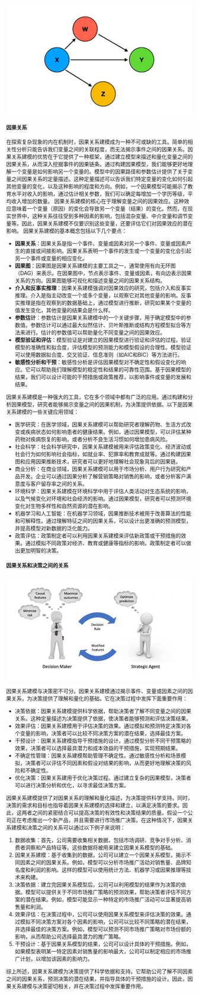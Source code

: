 
![](../assets/2.2-0.png)

#### 因果关系
在探索复杂现象的内在机制时，因果关系建模成为一种不可或缺的工具。简单的相关性分析只能告诉我们变量之间的关联程度，而无法揭示事件之间的因果关系。因果关系建模的优势在于它提供了一种框架，通过建立模型来描述和量化变量之间的因果关系，从而深入挖掘事件的因果链条。通过构建因果模型，我们能够更好地理解一个变量是如何影响另一个变量的。模型中的因果路径和参数估计提供了关于变量之间因果关系的定量描述。这种定量描述可以告诉我们特定变量的变化如何引起其他变量的变化，以及这种影响的程度和方向。例如，一个因果模型可能揭示了教育水平对收入的影响，通过估计相关参数，我们可以确定每增加一个学历等级，平均收入增加的数量。
因果关系建模的核心在于理解变量之间的因果效应。这种效应意味着一个变量（原因）的变化会导致另一个变量（结果）的变化。然而，在现实世界中，这种关系往往受到多种因素的影响，包括混杂变量、中介变量和调节变量等。因此，因果关系建模不仅要识别这些变量，还要评估它们对因果效应的潜在影响。
因果关系建模的基本概念包括以下几个要点：

- **因果关系**：因果关系是指一个事件、变量或因素对另一个事件、变量或因素产生的直接或间接影响。因果关系表明一个事件的发生或一个变量的变化会引起另一个事件或变量的相应变化。
- **因果图**：因果图是因果关系建模的主要工具之一，通常使用有向无环图（DAG）来表示。在因果图中，节点表示事件、变量或因素，有向边表示因果关系的方向。因果图能够可视化和描述变量之间的因果关系结构。
- **介入和反事实推理**：因果关系建模强调对因果效应的研究，包括介入和反事实推理。介入是指主动改变一个或多个变量，以观察它对其他变量的影响。反事实推理是指在观察到的数据基础上，通过模型进行推断，研究如果某个变量的值发生变化，其他变量的结果会是什么样。
- **参数估计**：参数估计是因果关系建模中的一个关键步骤，用于确定模型中的参数值。参数估计可以通过最大似然估计、贝叶斯推断或结构方程模型拟合等方法来进行。估计的参数值可以帮助量化不同变量之间的因果效应。
- **模型验证和评估**：模型验证是对建立的因果模型进行验证和评估的过程。验证模型的准确性和拟合度，评估模型的预测能力和模型假设的合理性。模型验证可以使用数据拟合度、交叉验证、信息准则（如AIC和BIC）等方法进行。
- **敏感性分析和干预**：敏感性分析是评估因果模型对不确定性和假设变化的响应。它可以帮助我们理解模型的稳定性和结果的可靠性范围。基于因果模型的结果，我们可以设计可能的干预措施或政策推荐，以影响事件或变量的发展和结果。

因果关系建模是一种强大的工具，它在多个领域中都有广泛的应用。通过构建和分析因果模型，研究者能够揭示变量之间的因果机制，为决策提供依据。以下是因果关系建模的一些关键应用领域：

- 医学研究：在医学领域，因果关系建模可以帮助研究者理解药物、生活方式改变或疾病状态如何影响患者的健康结果。例如，通过因果模型，可以评估某种药物对疾病恢复的影响，或者分析不良生活习惯如何增加患病风险。
- 社会科学：社会科学研究中，因果关系建模被用来评估政策变化、经济波动或社会行为如何影响社会指标，如就业率、犯罪率和教育成就等。通过构建因果图和应用因果推断技术，研究者可以更好地理解社会现象背后的因果链。
- 商业分析：在商业领域，因果关系建模可以用于市场分析、用户行为研究和产品开发。企业可以通过因果分析了解营销策略对销售的影响，或者分析客户满意度与客户留存率之间的关系。
- 环境科学：因果关系建模在环境科学中用于评估人类活动对生态系统的影响，以及气候变化对环境和社会经济的影响。通过因果模型，研究者可以预测环境变化对生物多样性和自然资源的潜在影响。
- 机器学习和人工智能：在机器学习领域，因果推断技术被用于改善算法的性能和可解释性。通过理解特征之间的因果关系，可以设计出更准确的预测模型，并提高模型对新数据的泛化能力。
- 政策评估：政策制定者可以利用因果关系建模来评估新政策或干预措施的效果。通过模拟不同政策对经济、教育或健康等指标的影响，政策制定者可以做出更加明智的决策。
#### 因果关系和决策之间的关系

![](../assets/2.2-1.jpeg)

因果关系建模与决策密不可分。因果关系建模通过揭示事件、变量或因素之间的因果关系，为决策提供了理解和量化的基础。它在决策过程中发挥下面重要作用：

- 决策依据：因果关系建模提供科学依据，帮助决策者了解不同变量之间的因果关系。这种定量描述为决策提供了依据，使决策者能够预测和评估决策结果。
- 效果评估：因果关系建模用于评估决策的效果。通过模拟和预测特定决策对各个变量的影响，决策者可以比较不同决策方案的潜在结果，选择最佳方案。
- 干预设计：因果关系建模指导干预措施的设计。通过模型分析不同干预策略的效果，决策者可以选择最具潜力和成本效益的干预措施，实现预期结果。
- 不确定性管理：因果关系建模帮助管理不确定性。通过敏感性分析和场景模拟，决策者可以评估不同因素和假设对结果的影响，从而更好地理解决策的风险和不确定性。
- 优化决策：因果关系建用于优化决策过程。通过建立复杂的因果模型，决策者可以进行决策分析和优化，以寻求最佳决策方案。

因果关系建模提供了对因果关系的理解和量化描述，为决策提供科学支持。同时，决策的需求和目标也指导着因果关系建模的选择和建立，以满足决策的要求。因此，这两者之间的紧密结合可以提高决策的有效性和决策结果的质量。假设一个公司正在考虑推出一个新产品，并且需要进行市场推广决策。在这种情况下，因果关系建模和决策之间的关系可以通过以下例子来说明：

1. 数据收集：首先，公司需要收集相关数据，包括市场调研、竞争对手分析、消费者洞察和产品特征等。这些数据将被用来建立因果关系模型的基础。
2. 因果关系建模：基于收集到的数据，公司可以建立一个因果关系模型，揭示不同因素之间的因果关系。例如，模型可以分析市场推广活动对销售量、品牌知名度和利润的影响。这样的模型可以使用统计方法、机器学习或因果推理等技术来构建。
3. 决策依据：建立完因果关系模型后，公司可以利用模型的结果作为决策的依据。模型可以提供关于不同市场推广策略的预测效果，帮助决策者评估不同方案的潜在结果。例如，模型可能显示一种特定的市场推广活动可以显著提高销售量和利润。
4. 效果评估：在决策过程中，公司可以使用因果关系模型来评估决策的效果。通过模拟不同决策方案对各个因素的影响，公司可以比较不同策略的潜在结果，并选择最佳的决策方案。例如，模型可以预测不同市场推广策略对市场份额的影响，从而帮助公司选择最具潜力的推广策略。
5. 干预设计：基于因果关系模型的结果，公司可以设计具体的干预措施。例如，如果模型表明某一特定因素对销售量的影响最大，公司可以制定相应的市场推广计划，以增加该因素的影响力。

综上所述，因果关系建模为决策提供了科学依据和支持。它帮助公司了解不同因素之间的因果关系，预测决策的潜在结果，并指导具体的干预措施的设计。因此，因果关系建模与决策密切相关，并在决策过程中发挥重要作用。
